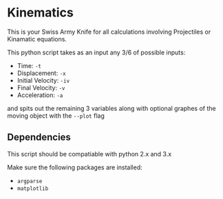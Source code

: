 # Kinematics
This is your Swiss Army Knife for all calculations involving Projectiles or Kinamatic equations.

This python script takes as an input any 3/6 of possible inputs:

   * Time:             `-t`
   * Displacement:     `-x`
   * Initial Velocity: `-iv`
   * Final Velocity:   `-v`
   * Acceleration:     `-a`
   
    
and spits out the remaining 3 variables along with optional graphes of the moving object with the `--plot` flag

## Dependencies
This script should be compatiable with python 2.x and 3.x 

Make sure the following packages are installed:

* `argparse`
* `matplotlib`

